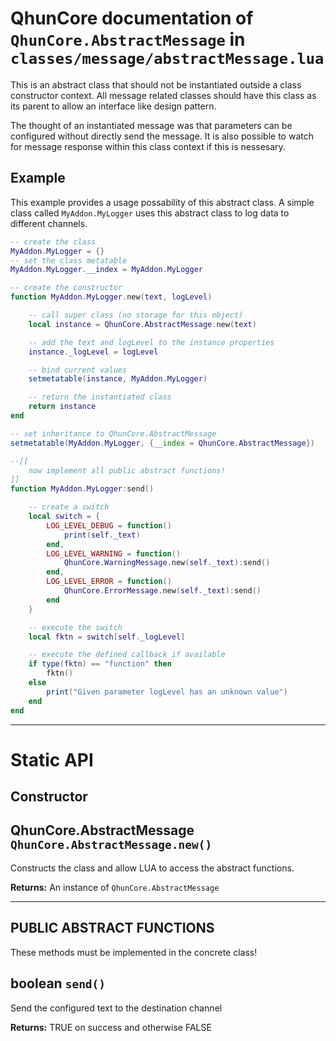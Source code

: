 # QhunCore documentation of `QhunCore.AbstractMessage` in `classes/message/abstractMessage.lua`

This is an abstract class that should not be instantiated outside a class constructor context. All message related classes should have this class as its parent to allow an interface like design pattern.

The thought of an instantiated message was that parameters can be configured without directly send the message. It is also possible to watch for message response within this class context if this is nessesary.

## Example

This example provides a usage possability of this abstract class. A simple class called `MyAddon.MyLogger` uses this abstract class to log data to different channels.

```lua
-- create the class
MyAddon.MyLogger = {}
-- set the class metatable
MyAddon.MyLogger.__index = MyAddon.MyLogger

-- create the constructor
function MyAddon.MyLogger.new(text, logLevel)

    -- call super class (no storage for this object)
    local instance = QhunCore.AbstractMessage.new(text)

    -- add the text and logLevel to the instance properties
    instance._logLevel = logLevel

    -- bind current values
    setmetatable(instance, MyAddon.MyLogger)

    -- return the instantiated class
    return instance
end

-- set inheritance to QhunCore.AbstractMessage
setmetatable(MyAddon.MyLogger, {__index = QhunCore.AbstractMessage})

--[[
    now implement all public abstract functions!
]]
function MyAddon.MyLogger:send()

    -- create a switch
    local switch = {
        LOG_LEVEL_DEBUG = function()
            print(self._text)
        end,
        LOG_LEVEL_WARNING = function()
            QhunCore.WarningMessage.new(self._text):send()
        end,
        LOG_LEVEL_ERROR = function()
            QhunCore.ErrorMessage.new(self._text):send()
        end
    }

    -- execute the switch
    local fktn = switch[self._logLevel]

    -- execute the defined callback if available
    if type(fktn) == "function" then
        fktn()
    else
        print("Given parameter logLevel has an unknown value")
    end
end
```

---

# Static API

## Constructor

## QhunCore.AbstractMessage `QhunCore.AbstractMessage.new()`

Constructs the class and allow LUA to access the abstract functions.

**Returns:** An instance of `QhunCore.AbstractMessage`

---

## PUBLIC ABSTRACT FUNCTIONS

These methods must be implemented in the concrete class!

## boolean `send()`

Send the configured text to the destination channel

**Returns:** TRUE on success and otherwise FALSE